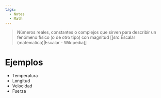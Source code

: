 ```yaml
---
tags:
  - Notes
  - Math
---
```

> Números reales, constantes o complejos que sirven para describir un fenómeno físico (o de otro tipo) con magnitud
> [[src.Escalar (matematica)|Escalar - Wikipedia]]
# Ejemplos
- Temperatura
- Longitud
- Velocidad
- Fuerza